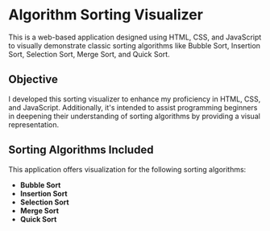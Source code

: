 # Algorithm Sorting Visualizer

This is a web-based application designed using HTML, CSS, and JavaScript to visually demonstrate classic sorting algorithms like Bubble Sort, Insertion Sort, Selection Sort, Merge Sort, and Quick Sort.

## Objective

I developed this sorting visualizer to enhance my proficiency in HTML, CSS, and JavaScript. Additionally, it's intended to assist programming beginners in deepening their understanding of sorting algorithms by providing a visual representation.

## Sorting Algorithms Included

This application offers visualization for the following sorting algorithms:

- **Bubble Sort**
- **Insertion Sort**
- **Selection Sort**
- **Merge Sort**
- **Quick Sort**
